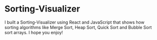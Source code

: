 # Sorting-Visualizer
I built a Sorting-Visualizer using React and JavaScript that shows how sorting algorithms like Merge Sort, Heap Sort, Quick Sort and Bubble Sort sort arrays. I hope you enjoy!
